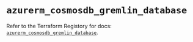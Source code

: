 # `azurerm_cosmosdb_gremlin_database`

Refer to the Terraform Registory for docs: [`azurerm_cosmosdb_gremlin_database`](https://www.terraform.io/docs/providers/azurerm/r/cosmosdb_gremlin_database).
